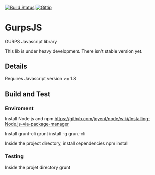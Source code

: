 [![Build Status](https://travis-ci.org/josmardias/gurpsjs.svg?branch=master)](https://travis-ci.org/josmardias/gurpsjs)
[![Gittip](http://img.shields.io/gittip/josmardias.png)](https://www.gittip.com/josmardias/)

GurpsJS
=====

GURPS Javascript library

This lib is under heavy development.
There isn't stable version yet.

## Details

Requires Javascript version >= 1.8

## Build and Test

### Enviroment

Install Node.js and npm
https://github.com/joyent/node/wiki/Installing-Node.js-via-package-manager

Install grunt-cli
grunt install -g grunt-cli

Inside the project directory, install dependencies
npm install

### Testing

Inside the projet directory
grunt
